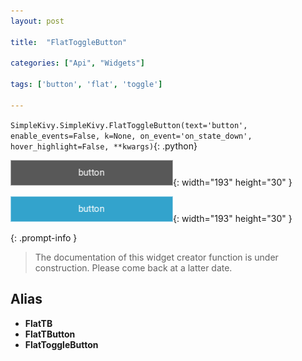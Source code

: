 ```yaml
---
layout: post

title:  "FlatToggleButton"

categories: ["Api", "Widgets"]

tags: ['button', 'flat', 'toggle']

---
```

`SimpleKivy.SimpleKivy.FlatToggleButton(text='button', enable_events=False, k=None, on_event='on_state_down', hover_highlight=False, **kwargs)`{: .python}


![FlatToggleButton.png](assets/img/docs/FlatToggleButton.png){: width="193" height="30" }

![FlatToggleButton.2.png](assets/img/docs/FlatToggleButton.2.png){: width="193" height="30" }


{: .prompt-info }

> The documentation of this widget creator function is under construction. Please come back at a latter date.

Alias
-----
- **FlatTB**
- **FlatTButton**
- **FlatToggleButton**
